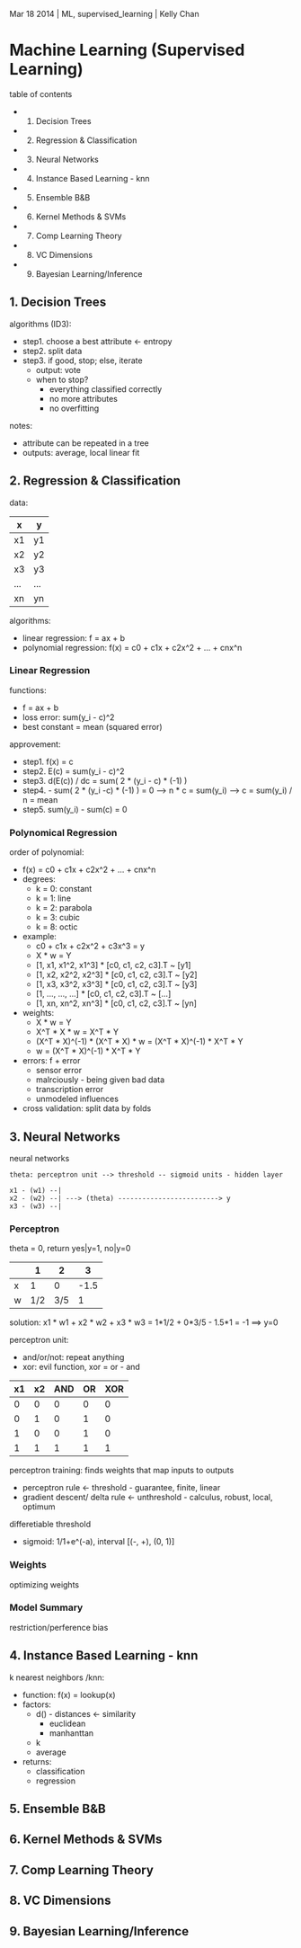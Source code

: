 Mar 18 2014 | ML, supervised_learning | Kelly Chan
# Machine Learning (Supervised Learning)

table of contents
- 1. Decision Trees
- 2. Regression & Classification
- 3. Neural Networks
- 4. Instance Based Learning - knn
- 5. Ensemble B&B
- 6. Kernel Methods & SVMs
- 7. Comp Learning Theory
- 8. VC Dimensions
- 9. Bayesian Learning/Inference

## 1. Decision Trees

algorithms (ID3):  
- step1. choose a best attribute <- entropy
- step2. split data
- step3. if good, stop; else, iterate
     - output: vote
     - when to stop?
         - everything classified correctly
         - no more attributes
         - no overfitting


notes:
- attribute can be repeated in a tree
- outputs: average, local linear fit


## 2. Regression & Classification

data:

| x   | y   |
|-----|-----|
| x1  | y1  |
| x2  | y2  |
| x3  | y3  |
| ... | ... |
| xn  | yn  |

algorithms:
- linear regression: f = ax + b
- polynomial regression: f(x) = c0 + c1x + c2x^2 + ... + cnx^n


### Linear Regression

functions:
- f = ax + b
- loss error: sum(y_i - c)^2
- best constant = mean (squared error)

approvement:  
- step1. f(x) = c
- step2. E(c) = sum(y_i - c)^2  
- step3. d(E(c)) / dc = sum( 2 * (y_i - c) * (-1) )  
- step4. \- sum( 2 * (y\_i -c) * (-1) ) = 0 --> n * c = sum(y\_i) --> c = sum(y\_i) / n = mean  
- step5. sum(y_i) - sum(c) = 0  


### Polynomical Regression

order of polynomial:  
- f(x) = c0 + c1x + c2x^2 + ... + cnx^n
- degrees:
    - k = 0: constant
    - k = 1: line
    - k = 2: parabola
    - k = 3: cubic
    - k = 8: octic
- example:
    - c0 + c1x + c2x^2 + c3x^3 = y
    - X * w = Y
    - [1, x1, x1^2, x1^3] * [c0, c1, c2, c3].T ~ [y1]
    - [1, x2, x2^2, x2^3] * [c0, c1, c2, c3].T ~ [y2]
    - [1, x3, x3^2, x3^3] * [c0, c1, c2, c3].T ~ [y3]
    - [1, ..., ..., ...]  * [c0, c1, c2, c3].T ~ [...]
    - [1, xn, xn^2, xn^3] * [c0, c1, c2, c3].T ~ [yn]
- weights:
    - X * w = Y
    - X^T * X * w = X^T * Y
    - (X^T * X)^(-1) * (X^T * X) * w = (X^T * X)^(-1) * X^T * Y
    - w = (X^T * X)^(-1) * X^T * Y
- errors: f + error
    - sensor error
    - malrciously - being given bad data
    - transcription error
    - unmodeled influences
- cross validation: split data by folds


## 3. Neural Networks

neural networks
```
theta: perceptron unit --> threshold -- sigmoid units - hidden layer

x1 - (w1) --|
x2 - (w2) --| ---> (theta) -------------------------> y
x3 - (w3) --| 
```

### Perceptron

theta = 0, return yes|y=1, no|y=0  

|   | 1   |   2 |   3  |
|---|-----|-----|------|
| x | 1   |   0 | -1.5 |
| w | 1/2 | 3/5 | 1    |

solution: x1 \* w1 + x2 \* w2 + x3 \* w3 = 1\*1/2 + 0\*3/5 - 1.5\*1 = -1    ==> y=0  

perceptron unit:
- and/or/not: repeat anything
- xor: evil function, xor = or - and

| x1 | x2 | AND | OR | XOR |
|----|----|-----|----|-----|
| 0  | 0  | 0   | 0  | 0   |
| 0  | 1  | 0   | 1  | 0   |
| 1  | 0  | 0   | 1  | 0   |
| 1  | 1  | 1   | 1  | 1   |

perceptron training: finds weights that map inputs to outputs
- perceptron rule <- threshold - guarantee, finite, linear
- gradient descent/ delta rule <- unthreshold - calculus, robust, local, optimum

differetiable threshold
- sigmoid: 1/1+e^(-a), interval [(-, +), (0, 1)]

### Weights

optimizing weights  

### Model Summary
restriction/perference bias


## 4. Instance Based Learning - knn

k nearest neighbors /knn:
- function: f(x) = lookup(x)
- factors:
    - d() - distances <- similarity
        - euclidean
        - manhanttan
    - k
    - average
- returns:
    - classification
    - regression

## 5. Ensemble B&B
## 6. Kernel Methods & SVMs
## 7. Comp Learning Theory
## 8. VC Dimensions
## 9. Bayesian Learning/Inference
